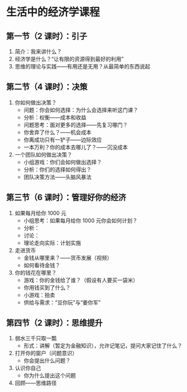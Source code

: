# 生活中的经济学课程

## 第一节（2 课时）：引子

1. 简介：我来讲什么？
2. 经济学是什么？“让有限的资源得到最好的利用”
3. 思维的理论与实践——有用还是无用？从最简单的东西说起

## 第二节（4 课时）：决策

1. 你如何做出决策？
   - 问题：你会如何选择：为什么会选择来听这门课？
   - 分析：权衡——成本和收益
   - 问题思考：面对更多的选择——先复习哪门？
   - 你舍弃了什么？——机会成本
   - 你离成功只有一铲子——边际效应
   - 一本万利？你的成本去哪儿了？——沉没成本
2. 一个团队如何做出决策？
   - 小组游戏：你们会如何做出选择？
   - 分析：你们的选择如何得出？
   - 团队决策方法——头脑风暴法

## 第三节（6 课时）：管理好你的经济

1. 如果每月给你 1000 元
   - 小组思考：如果每月给你 1000 元你会如何计划？
   - 分析：
   - 讨论：
   - 理论走向实际：计划实施
2. 走进货币
   - 金钱从哪里来？——货币发展（视频）
   - 如何看待金钱？
3. 你的钱花在哪里？
   - 游戏：你的金钱给了谁？（假设有人要买一袋米）
   - 你用钱买到了什么？
   - 小游戏：拍卖
   - 供给与需求：“豆你玩”与“姜你军”

## 第四节（2 课时）：思维提升

1. 弱水三千只取一瓢
   - 形式：讲解（暂定为金融知识），允许记笔记，提问大家记住了什么？
2. 打开你的窗户（问题意识）
   - 你会提出什么问题？
3. 认识你自己
   - 你为什么提出这个问题
4. 回顾——思维路径
